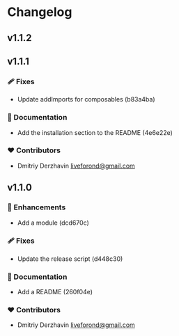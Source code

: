 # Changelog


## v1.1.2

## v1.1.1


### 🩹 Fixes

  - Update addImports for composables (b83a4ba)

### 📖 Documentation

  - Add the installation section to the README (4e6e22e)

### ❤️  Contributors

- Dmitriy Derzhavin <liveforond@gmail.com>

## v1.1.0


### 🚀 Enhancements

  - Add a module (dcd670c)

### 🩹 Fixes

  - Update the release script (d448c30)

### 📖 Documentation

  - Add a README (260f04e)

### ❤️  Contributors

- Dmitriy Derzhavin <liveforond@gmail.com>

